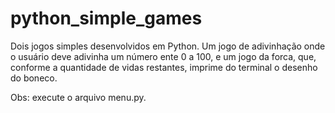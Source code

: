 # python_simple_games
Dois jogos simples desenvolvidos em Python. Um jogo de adivinhação onde o usuário deve adivinha um número ente 0 a 100, e um jogo da forca, que, conforme a quantidade de vidas restantes, imprime do terminal o desenho do boneco.

Obs: execute o arquivo menu.py.
